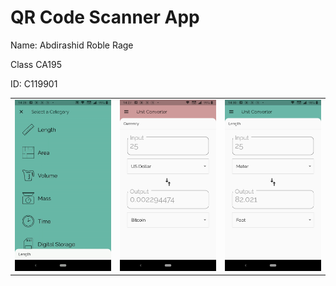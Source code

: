 #  QR Code Scanner App
Name: Abdirashid Roble Rage

Class CA195

ID: C119901
<div style="text-align: center">
    <table>
        <tr>
            <td style="text-align: center">
                    <img src="https://raw.githubusercontent.com/rashiidbulle/rooble/main/Images/1.gif" width="200"/>
            </td>            
            <td style="text-align: center">              
                     <img src="https://raw.githubusercontent.com/rashiidbulle/rooble/main/Images/2.png" width="200"/>
            </td>
            <td style="text-align: center">
                    <img src="https://raw.githubusercontent.com/rashiidbulle/rooble/main/Images/3.png" width="200"/>
            </td>
      </tr>
  </table>
  </div>
